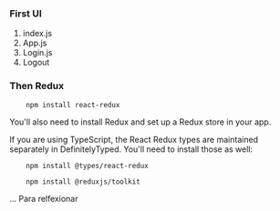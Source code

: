 ### First UI

1. index.js
2. App.js
3. Login.js
4. Logout

### Then Redux

        npm install react-redux

You'll also need to install Redux and set up a Redux store in your app.

If you are using TypeScript, the React Redux types are maintained separately in DefinitelyTyped. You'll need to install those as well:

        npm install @types/react-redux

        npm install @reduxjs/toolkit

... Para relfexionar
